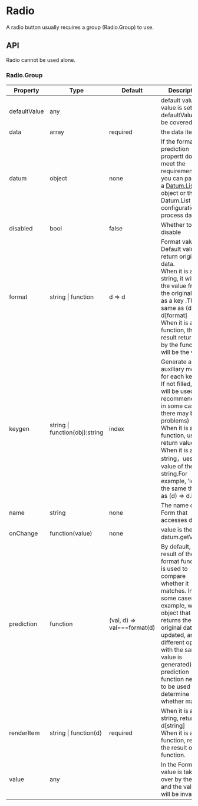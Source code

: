 # Radio
A radio button usually requires a group (Radio.Group) to use.

<example />

## API

Radio cannot be used alone.

### Radio.Group

| Property | Type | Default | Description |
| --- | --- | --- | --- |
| defaultValue | any | | default value. if value is set, defaultValue will be covered. |
| data | array | required | the data item |
| datum | object | none | If the format and prediction propertt do not meet the requirements, you can pass in a [Datum.List](#/components/Datum.List) object or the Datum.List configuration to process data. |
| disabled | bool | false | Whether to disable |
| format | string \| function | d => d | Format value<br />Default value, return original data. <br />When it is a string, it will get the value from the original data as a key .The same as (d) => d[format]<br /> When it is a function, the result returned by the function will be the value. |
| keygen | string \| function(obj):string | index | Generate a auxiliary method for each key<br />If not filled, index will be used (not recommended, in some cases there may be problems)<br />When it is a function, use its return value. <br />When it is a string，ues the value of the string.For example, 'id' is the same thing as (d) => d.id . |
| name | string | none | The name of a Form that accesses data |
| onChange | function(value) | none | value is the datum.getValue() |
| prediction | function | (val, d) => val===format(d) | By default, the result of the format function is used to compare whether it matches. In some cases (for example, whe an object that returns the original data is updated, an different option with the same value  is generated), the prediction function needs to be used to determine whether match. |
| renderItem | string \| function(d) | required | When it is a string, return d\[string]<br />When it is a function, return the result of the function. |
| value | any | | In the Form, value is taken over by the Form and the value will be invalid. |